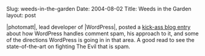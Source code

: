 Slug: weeds-in-the-garden
Date: 2004-08-02
Title: Weeds in the Garden
layout: post

|photomatt|, lead developer of |WordPress|, posted a <a href="http://photomatt.net/2004/08/01/weeds-in-the-garden/">kick-ass blog entry</a> about how WordPress handles comment spam, his approach to it, and some of the directions WordPress is going in in that area. A good read to see the state-of-the-art on fighting The Evil that is spam.
